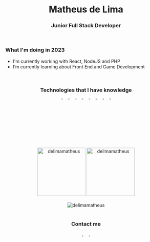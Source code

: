 <div align="center">
   <h1> Matheus de Lima </h1>
   <h3> Junior Full Stack Developer </h3>
</div>

<br>

<div align="left">

   <h3>What I'm doing in 2023</h3>
   <ul>
      <li>I'm currently working with React, NodeJS and PHP</li>
      <li>I’m currently learning about Front End and Game Development</li>
   </ul>

</div>

<br>

<div align="center">

   <h3>Technologies that I have knowledge</h3>
   <!-- Icons -->
   <img align="center" alt="Visual Studio Code" width="3.5%" src="https://img.icons8.com/fluent/48/000000/visual-studio-code-2019.png" />
   <img align="center" alt="HTML5" width="3.5%" src="https://img.icons8.com/color/48/000000/html-5.png" />
   <img align="center" alt="CSS3" width="3.5%" src="https://img.icons8.com/color/48/000000/css3.png" />
   <img align="center" alt="JavaScript" width="3.5%" src="https://user-images.githubusercontent.com/43099410/215182347-afdb965e-4342-4bd0-ad4c-5ed78d8bd8b6.png" />
   <img align="center" alt="React" width="3.5%" src="https://user-images.githubusercontent.com/43099410/215181688-c5c2845f-f9f3-4e70-a13b-13c9e817f6fe.png" />
   <img align="center" alt="SQL" width="3.5%" src="https://img.icons8.com/color/48/000000/sql.png" />
   <img align="center" alt="GIT" width="3.5%" src="https://img.icons8.com/color/48/000000/compare-git.png" />
   <img align="center" alt="GITHUB" width="3.5%" src="https://user-images.githubusercontent.com/43099410/215182222-dd4b7420-4c88-482b-b20c-23bc9175ad1a.png" />   


</div>

<br>

<div align="center">

   <img  height="150em" src="http://github-readme-streak-stats.herokuapp.com?user=delimamatheus&theme=darcula" alt="delimamatheus" />
   <img height="150em" src="https://github-readme-stats-git-masterrstaa-rickstaa.vercel.app/api?username=delimamatheus&show_icons=true&theme=darcula&locale=en" alt="delimamatheus" />
   <br> <br>
   <img src="https://github-profile-trophy.vercel.app/?username=delimamatheus&no-frame=true&margin-w=5&margin-h=5&column=7&theme=algolia&no-bg=true" alt="delimamatheus"/>

</div>

<br>

<div align="center">
   <h3>Contact me</h3>
   <a href="https://linkedin.com/in/mthslm"><img width="3.5%" src="https://user-images.githubusercontent.com/43099410/216975053-16f15369-df32-4e20-a021-db6ee73d4410.png" alt="Linkedin Matheus de Lima"></a>
   <a href="mailto:matheuscontato.delima@gmail.com"><img width="3.5%" src="https://user-images.githubusercontent.com/43099410/216975267-2c21f3c7-57d8-4764-9d35-e3ae45f53182.png" alt="Gmail Matheus de Lima"></a>


</div>
   


<!--
**delimamatheus/delimamatheus** is a ✨ _special_ ✨ repository because its `README.md` (this file) appears on your GitHub profile.

Here are some ideas to get you started:

- 🔭 I’m currently working on ...
- 🌱 I’m currently learning ...
- 👯 I’m looking to collaborate on ...
- 🤔 I’m looking for help with ...
- 💬 Ask me about ...
- 📫 How to reach me: ...
- 😄 Pronouns: ...
- ⚡ Fun fact: ...
-->
